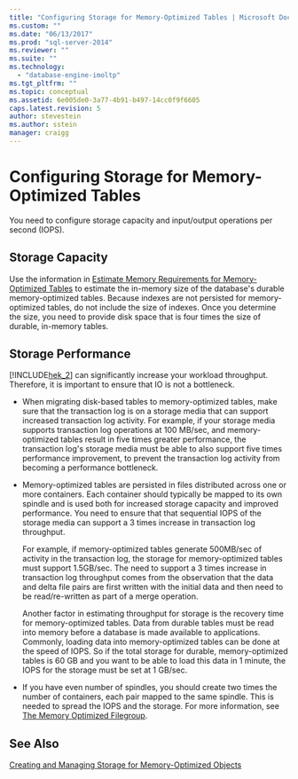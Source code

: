 ```yaml
---
title: "Configuring Storage for Memory-Optimized Tables | Microsoft Docs"
ms.custom: ""
ms.date: "06/13/2017"
ms.prod: "sql-server-2014"
ms.reviewer: ""
ms.suite: ""
ms.technology: 
  - "database-engine-imoltp"
ms.tgt_pltfrm: ""
ms.topic: conceptual
ms.assetid: 6e005de0-3a77-4b91-b497-14cc0f9f6605
caps.latest.revision: 5
author: stevestein
ms.author: sstein
manager: craigg
---
```

# Configuring Storage for Memory-Optimized Tables
  You need to configure storage capacity and input/output operations per second (IOPS).  
  
## Storage Capacity  
 Use the information in [Estimate Memory Requirements for Memory-Optimized Tables](memory-optimized-tables.md) to estimate the in-memory size of the database's durable memory-optimized tables. Because indexes are not persisted for memory-optimized tables, do not include the size of indexes. Once you determine the size, you need to provide disk space that is four times the size of durable, in-memory tables.  
  
## Storage Performance  
 [!INCLUDE[hek_2](../../includes/hek-2-md.md)] can significantly increase your workload throughput. Therefore, it is important to ensure that IO is not a bottleneck.  
  
-   When migrating disk-based tables to memory-optimized tables, make sure that the transaction log is on a storage media that can support increased transaction log activity. For example, if your storage media supports transaction log operations at 100 MB/sec, and memory-optimized tables result in five times greater performance, the transaction log's storage media must be able to also support five times performance improvement, to prevent the transaction log activity from becoming a performance bottleneck.  
  
-   Memory-optimized tables are persisted in files distributed across one or more containers. Each container should typically be mapped to its own spindle and is used both for increased storage capacity and improved performance. You need to ensure that that sequential IOPS of the storage media can support a 3 times increase in transaction log throughput.  
  
     For example, if memory-optimized tables generate 500MB/sec of activity in the transaction log, the storage for memory-optimized tables must support 1.5GB/sec. The need to support a 3 times increase in transaction log throughput comes from the observation that the data and delta file pairs are first written with the initial data and then need to be read/re-written as part of a merge operation.  
  
     Another factor in estimating throughput for storage is the recovery time for memory-optimized tables. Data from durable tables must be read into memory before a database is made available to applications. Commonly, loading data into memory-optimized tables can be done at the speed of IOPS. So if the total storage for durable, memory-optimized tables is 60 GB and you want to be able to load this data in 1 minute, the IOPS for the storage must be set at 1 GB/sec.  
  
-   If you have even number of spindles, you should create two times the number of containers, each pair mapped to the same spindle. This is needed to spread the IOPS and the storage. For more information, see [The Memory Optimized Filegroup](the-memory-optimized-filegroup.md).  
  
## See Also  
 [Creating and Managing Storage for Memory-Optimized Objects](creating-and-managing-storage-for-memory-optimized-objects.md)  
  
  
